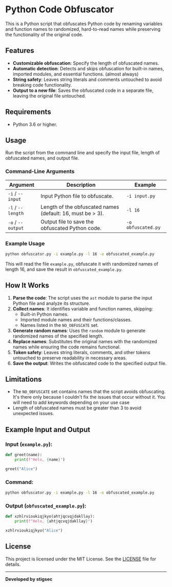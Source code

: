 
# Python Code Obfuscator

This is a Python script that obfuscates Python code by renaming variables and function names to randomized, hard-to-read names while preserving the functionality of the original code. 

## Features

- **Customizable obfuscation**: Specify the length of obfuscated names.
- **Automatic detection**: Detects and skips obfuscation for built-in names, imported modules, and essential functions. (almost always)
- **String safety**: Leaves string literals and comments untouched to avoid breaking code functionality.
- **Output to a new file**: Saves the obfuscated code in a separate file, leaving the original file untouched.

## Requirements

- Python 3.6 or higher.

## Usage

Run the script from the command line and specify the input file, length of obfuscated names, and output file.

### Command-Line Arguments

| Argument | Description                                                   | Example                               |
|----------|---------------------------------------------------------------|---------------------------------------|
| `-i` / `--input` | Input Python file to obfuscate.                              | `-i input.py`                        |
| `-l` / `--length` | Length of the obfuscated names (default: 16, must be > 3).  | `-l 16`                              |
| `-o` / `--output` | Output file to save the obfuscated Python code.            | `-o obfuscated.py`                   |

### Example Usage

```bash
python obfuscator.py -i example.py -l 16 -o obfuscated_example.py
```

This will read the file `example.py`, obfuscate it with randomized names of length 16, and save the result in `obfuscated_example.py`.

## How It Works

1. **Parse the code**: The script uses the `ast` module to parse the input Python file and analyze its structure.
2. **Collect names**: It identifies variable and function names, skipping:
   - Built-in Python names.
   - Imported module names and their functions/classes.
   - Names listed in the `NO_OBFUSCATE` set.
3. **Generate random names**: Uses the `random` module to generate randomized names of the specified length.
4. **Replace names**: Substitutes the original names with the randomized names while ensuring the code remains functional.
5. **Token safety**: Leaves string literals, comments, and other tokens untouched to preserve readability in necessary areas.
6. **Save the output**: Writes the obfuscated code to the specified output file.

## Limitations

- The `NO_OBFUSCATE` set contains names that the script avoids obfuscating. It's there only because I couldn't fix the issues that occur without it. You will need to add keywords depending on your use case
- Length of obfuscated names must be greater than 3 to avoid unexpected issues.

## Example Input and Output

### Input (`example.py`):
```python
def greet(name):
    print(f"Helo, {name}")

greet("Alice")
```

### Command:
```bash
python obfuscator.py -i example.py -l 16 -o obfuscated_example.py
```

### Output (`obfuscated_example.py`):
```python
def xzhlrvioukiqjkyo(ahtjqcvqjdakllay):
    print(f"Helo, {ahtjqcvqjdakllay}")

xzhlrvioukiqjkyo("Alice")
```

## License

This project is licensed under the MIT License. See the [LICENSE](LICENSE) file for details.

---

**Developed by stigsec**  
